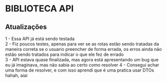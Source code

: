 <h1>BIBLIOTECA API</h1>

<h2> Atualizações </h2>
  1 - Essa API já está sendo testada 
  <br>
  2 - Fiz poucos testes, apenas para ver se as rotas estão sendo tratadas da maneira correta se o usuario preencher de forma errada, os erros ainda não estão sendo tratados para indicar o que ele fez de errado
  <br>
  3 - API estava quase finalizada, mas agora está apresentando um bug que eu já imaginava, mas não sabia ao certo como resolver
  4 - Consegui achar uma forma de resolver, e com isso aprendi que é uma pratica usar DTOs hahah, aiai 
